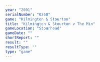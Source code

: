 ```yaml
---
year: "2001"
serialNumber: "0260" 
game: "Kilmington & Stourton"
title: "Kilmington & Stourton v The Min"
gameLocation: "Stourhead"
gameDate: ""
shortReport: ""
result: ""
resultType: ""
type: "game"
---
```

